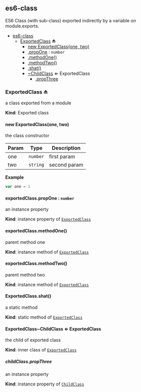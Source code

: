 <a name="module_es6-class"></a>
## es6-class
ES6 Class (with sub-class) exported indirectly by a variable on module.exports.

  

* [es6-class](#module_es6-class)  
    * [ExportedClass](#exp_module_es6-class--ExportedClass) ⏏  
        * [new ExportedClass(one, two)](#new_module_es6-class--ExportedClass_new)  
        * [.propOne](#module_es6-class--ExportedClass.ExportedClass+propOne) : `number`  
        * [.methodOne()](#module_es6-class--ExportedClass+methodOne)  
        * [.methodTwo()](#module_es6-class--ExportedClass+methodTwo)  
        * [.shat()](#module_es6-class--ExportedClass.shat)  
        * [~ChildClass](#module_es6-class--ExportedClass..ChildClass) ⇐ ExportedClass  
            * [.propThree](#module_es6-class--ExportedClass..ChildClass.ChildClass+propThree)   

<a name="exp_module_es6-class--ExportedClass"></a>
### ExportedClass ⏏  
a class exported from a module

**Kind**: Exported class  
<a name="new_module_es6-class--ExportedClass_new"></a>
#### new ExportedClass(one, two)  
the class constructor

  

| Param | Type     | Description  |
| ----- | -------- | ------------ |
| one   | `number` | first param  |
| two   | `string` | second param |


**Example**
```js
var one = 1
```
<a name="module_es6-class--ExportedClass.ExportedClass+propOne"></a>
#### exportedClass.propOne : `number`  
an instance property

**Kind**: instance property of [`ExportedClass`](#exp_module_es6-class--ExportedClass)  
<a name="module_es6-class--ExportedClass+methodOne"></a>
#### exportedClass.methodOne()  
parent method one

**Kind**: instance method of [`ExportedClass`](#exp_module_es6-class--ExportedClass)  
<a name="module_es6-class--ExportedClass+methodTwo"></a>
#### exportedClass.methodTwo()  
parent method two

**Kind**: instance method of [`ExportedClass`](#exp_module_es6-class--ExportedClass)  
<a name="module_es6-class--ExportedClass.shat"></a>
#### ExportedClass.shat()  
a static method

**Kind**: static method of [`ExportedClass`](#exp_module_es6-class--ExportedClass)  
<a name="module_es6-class--ExportedClass..ChildClass"></a>
#### ExportedClass~ChildClass ⇐ ExportedClass  
the child of exported class

**Kind**: inner class of [`ExportedClass`](#exp_module_es6-class--ExportedClass)  
<a name="module_es6-class--ExportedClass..ChildClass.ChildClass+propThree"></a>
##### childClass.propThree   
an instance property

**Kind**: instance property of [`ChildClass`](#module_es6-class--ExportedClass..ChildClass)  
